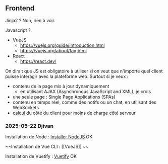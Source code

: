 ## Frontend 
Jinja2 ? Non, rien à voir. 

Javascript ? 
- VueJS 
	- https://vuejs.org/guide/introduction.html 
	- https://vuejs.org/about/faq.html 
- React 
	- https://react.dev/ 

On dirait que JS est obligatoire à utiliser si on veut que n'importe quel client puisse interagir avec la plateforme web. Surtout si je veux : 
- contenu de la page mis à jour dynamiquement 
	- en utilisant AJAX (Asynchronous JavaScript and XML), je crois 
- une seule page : Single Page Applications (SPAs) 
- contenu en temps réel, comme des notifs ou un chat, en utilisant des WebSockets 
- calcul du côté du client pour moins de charge côté serveur 

### 2025-05-22 Djivan 
Installation de Node : [Installer NodeJS](Installer%20NodeJS.md) 
OK 

~~Installation de Vue CLI : [[VueJS]] ~~

Installation de Vuetify : [Vuetify](Vuetify.md) 
OK 

